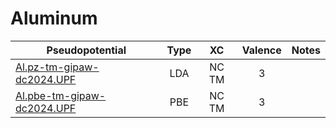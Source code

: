 # Aluminum
| Pseudopotential | Type | XC | Valence | Notes |
|-----------------|:----:|:--:|:-------:|-------|
| [Al.pz-tm-gipaw-dc2024.UPF](./Al.pz-tm-gipaw-dc2024/Al.pz-tm-gipaw-dc2024.UPF) | LDA | NC TM | 3 | |
| [Al.pbe-tm-gipaw-dc2024.UPF](./Al.pbe-tm-gipaw-dc2024/Al.pbe-tm-gipaw-dc2024.UPF) | PBE | NC TM | 3 | |
